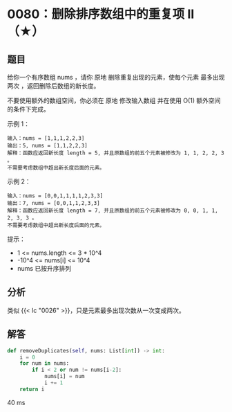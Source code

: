 # 0080：删除排序数组中的重复项 II（★）


## 题目

给你一个有序数组 nums ，请你 原地 删除重复出现的元素，使每个元素 最多出现两次 ，返回删除后数组的新长度。

不要使用额外的数组空间，你必须在 原地 修改输入数组 并在使用 O(1) 额外空间的条件下完成。


示例 1：

    输入：nums = [1,1,1,2,2,3]
    输出：5, nums = [1,1,2,2,3]
    解释：函数应返回新长度 length = 5, 并且原数组的前五个元素被修改为 1, 1, 2, 2, 3 。 
    不需要考虑数组中超出新长度后面的元素。

示例 2：

    输入：nums = [0,0,1,1,1,1,2,3,3]
    输出：7, nums = [0,0,1,1,2,3,3]
    解释：函数应返回新长度 length = 7, 并且原数组的前五个元素被修改为 0, 0, 1, 1, 2, 3, 3 。 
    不需要考虑数组中超出新长度后面的元素。

提示：
- 1 <= nums.length <= 3 * 10^4
- -10^4 <= nums[i] <= 10^4
- nums 已按升序排列     

## 分析

类似 {{< lc "0026" >}}，只是元素最多出现次数从一次变成两次。

## 解答

```python
def removeDuplicates(self, nums: List[int]) -> int:
    i = 0
    for num in nums:
        if i < 2 or num != nums[i-2]:
            nums[i] = num
            i += 1
    return i
```
40 ms
